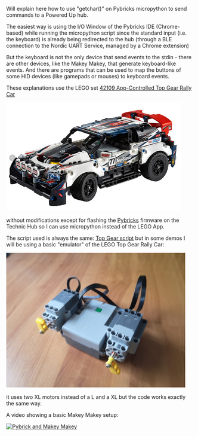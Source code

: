 Will explain here how to use "getchar()" on Pybricks micropython to send commands to a Powered Up hub.

The easiest way is using the I/O Window of the Pybricks IDE (Chrome-based) while running the micropython script since 
the standard input (i.e. the keyboard) is already being redirected to the hub (through a BLE connection to the Nordic UART Service, managed by
a Chrome extension)

But the keyboard is not the only device that send events to the stdin - there are other devices, like the Makey Makey, that generate keyboard-like
events. And there are programs that can be used to map the buttons of some HID devices (like gamepads or mouses) to keyboard events.

These explanations use the LEGO set [42109 App-Controlled Top Gear Rally Car](https://www.lego.com/en-pt/product/app-controlled-top-gear-rally-car-42109)

![Top Gear Rally Car](https://github.com/JorgePe/randomideas/blob/master/Pybricks%20Input%20Demo/TopGear.jpg)

without modifications except for flashing the [Pybricks](https://pybricks.com/) firmware on the Technic Hub so I can use micropython instead of the LEGO App.

The script used is always the same: [Top Gear script](https://github.com/JorgePe/randomideas/blob/master/Pybricks%20Input%20Demo/topgear_rally_car.mpy) but
in some demos I will be using a basic "emulator" of the LEGO Top Gear Rally Car:

<img alt="Top Gear Car Emulator" src="https://github.com/JorgePe/randomideas/blob/master/Pybricks%20Input%20Demo/TopGear-Emulator.jpg" width="480">

it uses two XL motors instead of a L and a XL but the code works exactly the same way.

A video showing a basic Makey Makey setup:

[![Pybrick and Makey Makey](https://img.youtube.com/vi/njr63D6O7Ow/0.jpg)](https://www.youtube.com/watch?v=njr63D6O7Ow)
